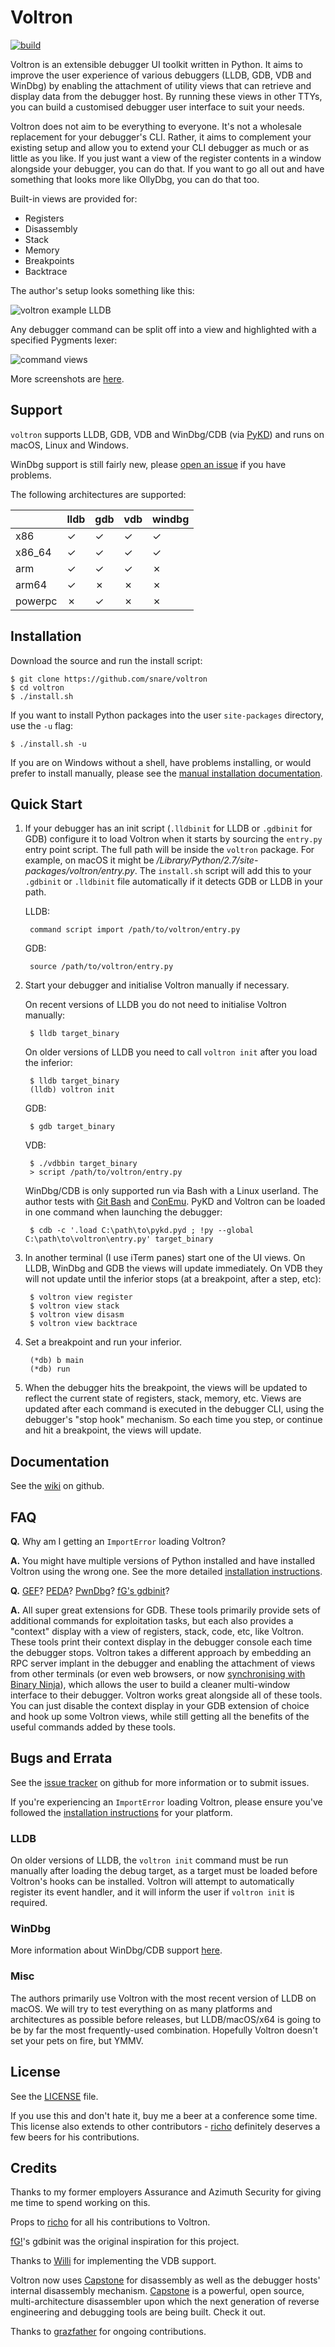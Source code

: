 Voltron
=======

[![build](https://travis-ci.org/snare/voltron.svg?branch=master)](https://travis-ci.org/snare/voltron/)

Voltron is an extensible debugger UI toolkit written in Python. It aims to improve the user experience of various debuggers (LLDB, GDB, VDB and WinDbg) by enabling the attachment of utility views that can retrieve and display data from the debugger host. By running these views in other TTYs, you can build a customised debugger user interface to suit your needs.

Voltron does not aim to be everything to everyone. It's not a wholesale replacement for your debugger's CLI. Rather, it aims to complement your existing setup and allow you to extend your CLI debugger as much or as little as you like. If you just want a view of the register contents in a window alongside your debugger, you can do that. If you want to go all out and have something that looks more like OllyDbg, you can do that too.

Built-in views are provided for:

- Registers
- Disassembly
- Stack
- Memory
- Breakpoints
- Backtrace

The author's setup looks something like this:

![voltron example LLDB](http://i.imgur.com/9nukztA.png)

Any debugger command can be split off into a view and highlighted with a specified Pygments lexer:

![command views](http://i.imgur.com/RbYQYXp.png)

More screenshots are [here](https://github.com/snare/voltron/wiki/Screenshots).

Support
-------

`voltron` supports LLDB, GDB, VDB and WinDbg/CDB (via [PyKD](https://pykd.codeplex.com/)) and runs on macOS, Linux and Windows.

WinDbg support is still fairly new, please [open an issue](https://github.com/snare/voltron/issues) if you have problems.

The following architectures are supported:

|         | lldb | gdb | vdb | windbg |
|---------|------|-----|-----|--------|
| x86     | ✓    | ✓   | ✓   | ✓      |
| x86_64  | ✓    | ✓   | ✓   | ✓      |
| arm     | ✓    | ✓   | ✓   | ✗      |
| arm64   | ✓    | ✗   | ✗   | ✗      |
| powerpc | ✗    | ✓   | ✗   | ✗      |

Installation
------------

Download the source and run the install script:

    $ git clone https://github.com/snare/voltron
    $ cd voltron
    $ ./install.sh

If you want to install Python packages into the user `site-packages` directory, use the `-u` flag:

    $ ./install.sh -u

If you are on Windows without a shell, have problems installing, or would prefer to install manually, please see the [manual installation documentation](https://github.com/snare/voltron/wiki/Installation).

Quick Start
-----------

1. If your debugger has an init script (`.lldbinit` for LLDB or `.gdbinit` for GDB) configure it to load Voltron when it starts by sourcing the `entry.py` entry point script. The full path will be inside the `voltron` package. For example, on macOS it might be */Library/Python/2.7/site-packages/voltron/entry.py*. The `install.sh` script will add this to your `.gdbinit` or `.lldbinit` file automatically if it detects GDB or LLDB in your path.

    LLDB:

        command script import /path/to/voltron/entry.py

    GDB:

        source /path/to/voltron/entry.py

2. Start your debugger and initialise Voltron manually if necessary.

    On recent versions of LLDB you do not need to initialise Voltron manually:

        $ lldb target_binary

    On older versions of LLDB you need to call `voltron init` after you load the inferior:

        $ lldb target_binary
        (lldb) voltron init

    GDB:

        $ gdb target_binary

    VDB:

        $ ./vdbbin target_binary
        > script /path/to/voltron/entry.py

    WinDbg/CDB is only supported run via Bash with a Linux userland. The author tests with [Git Bash](https://git-for-windows.github.io) and [ConEmu](http://conemu.github.io). PyKD and Voltron can be loaded in one command when launching the debugger:

        $ cdb -c '.load C:\path\to\pykd.pyd ; !py --global C:\path\to\voltron\entry.py' target_binary

3. In another terminal (I use iTerm panes) start one of the UI views. On LLDB, WinDbg and GDB the views will update immediately. On VDB they will not update until the inferior stops (at a breakpoint, after a step, etc):

        $ voltron view register
        $ voltron view stack
        $ voltron view disasm
        $ voltron view backtrace

4. Set a breakpoint and run your inferior.

        (*db) b main
        (*db) run

5. When the debugger hits the breakpoint, the views will be updated to reflect the current state of registers, stack, memory, etc. Views are updated after each command is executed in the debugger CLI, using the debugger's "stop hook" mechanism. So each time you step, or continue and hit a breakpoint, the views will update.

Documentation
-------------

See the [wiki](https://github.com/snare/voltron/wiki) on github.

FAQ
---

**Q.** Why am I getting an `ImportError` loading Voltron?

**A.** You might have multiple versions of Python installed and have installed Voltron using the wrong one. See the more detailed [installation instructions](https://github.com/snare/voltron/wiki/Installation).

**Q.** [GEF](https://github.com/hugsy/gef)? [PEDA](https://github.com/longld/peda)? [PwnDbg](https://github.com/pwndbg/pwndbg)? [fG's gdbinit](https://github.com/gdbinit/gdbinit)?

**A.** All super great extensions for GDB. These tools primarily provide sets of additional commands for exploitation tasks, but each also provides a "context" display with a view of registers, stack, code, etc, like Voltron. These tools print their context display in the debugger console each time the debugger stops. Voltron takes a different approach by embedding an RPC server implant in the debugger and enabling the attachment of views from other terminals (or even web browsers, or now [synchronising with Binary Ninja](https://github.com/snare/binja)), which allows the user to build a cleaner multi-window interface to their debugger. Voltron works great alongside all of these tools. You can just disable the context display in your GDB extension of choice and hook up some Voltron views, while still getting all the benefits of the useful commands added by these tools.

Bugs and Errata
---------------

See the [issue tracker](https://github.com/snare/voltron/issues) on github for more information or to submit issues.

If you're experiencing an `ImportError` loading Voltron, please ensure you've followed the [installation instructions](https://github.com/snare/voltron/wiki/Installation) for your platform.

### LLDB

On older versions of LLDB, the `voltron init` command must be run manually after loading the debug target, as a target must be loaded before Voltron's hooks can be installed. Voltron will attempt to automatically register its event handler, and it will inform the user if `voltron init` is required.

### WinDbg

More information about WinDbg/CDB support [here](https://github.com/snare/voltron/wiki/Installation#windbg).

### Misc

The authors primarily use Voltron with the most recent version of LLDB on macOS. We will try to test everything on as many platforms and architectures as possible before releases, but LLDB/macOS/x64 is going to be by far the most frequently-used combination. Hopefully Voltron doesn't set your pets on fire, but YMMV.

License
-------

See the [LICENSE](https://github.com/snare/voltron/blob/master/LICENSE) file.

If you use this and don't hate it, buy me a beer at a conference some time. This license also extends to other contributors - [richo](http://github.com/richo) definitely deserves a few beers for his contributions.

Credits
-------

Thanks to my former employers Assurance and Azimuth Security for giving me time to spend working on this.

Props to [richo](http://github.com/richo) for all his contributions to Voltron.

[fG!](http://github.com/gdbinit)'s gdbinit was the original inspiration for this project.

Thanks to [Willi](http://github.com/williballenthin) for implementing the VDB support.

Voltron now uses [Capstone](http://www.capstone-engine.org) for disassembly as well as the debugger hosts' internal disassembly mechanism. [Capstone](http://www.capstone-engine.org) is a powerful, open source, multi-architecture disassembler upon which the next generation of reverse engineering and debugging tools are being built. Check it out.

Thanks to [grazfather](http://github.com/grazfather) for ongoing contributions.
